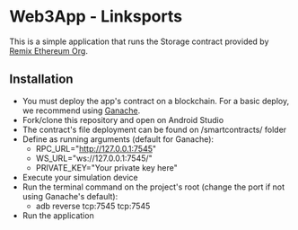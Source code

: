 # Web3App - Linksports

This is a simple application that runs the Storage contract provided by [Remix Ethereum Org](https://remix.ethereum.org/#lang=en&optimize=false&runs=200&evmVersion=null&version=soljson-v0.8.18+commit.87f61d96.js).


## Installation

 - You must deploy the app's contract on a blockchain. For a basic deploy, we recommend using [Ganache](https://ganache.dev/).
 - Fork/clone this repository and open on Android Studio
 - The contract's file deployment can be found on /smartcontracts/ folder
 - Define as running arguments (default for Ganache):
	 - RPC_URL="http://127.0.0.1:7545"	
	 - WS_URL="ws://127.0.0.1:7545/"
	 - PRIVATE_KEY="Your private key here"
- Execute your simulation device
- Run the terminal command on the project's root (change the port if not using Ganache's default): 
	- adb reverse tcp:7545 tcp:7545
- Run the application
